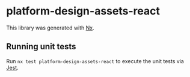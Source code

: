 # platform-design-assets-react

This library was generated with [Nx](https://nx.dev).

## Running unit tests

Run `nx test platform-design-assets-react` to execute the unit tests via [Jest](https://jestjs.io).

